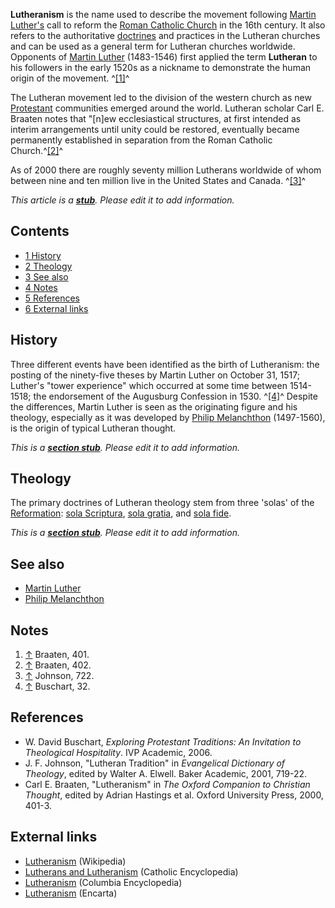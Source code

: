 **Lutheranism** is the name used to describe the movement following
[Martin Luther's](Martin_Luther "Martin Luther") call to reform the
[Roman Catholic Church](Roman_Catholic_Church "Roman Catholic Church")
in the 16th century. It also refers to the authoritative
[doctrines](Doctrine "Doctrine") and practices in the Lutheran
churches and can be used as a general term for Lutheran churches
worldwide. Opponents of
[Martin Luther](Martin_Luther "Martin Luther") (1483-1546) first
applied the term **Lutheran** to his followers in the early 1520s
as a nickname to demonstrate the human origin of the movement.
^[[1]](#note-0)^

The Lutheran movement led to the division of the western church as
new [Protestant](Protestant "Protestant") communities emerged
around the world. Lutheran scholar Carl E. Braaten notes that
"[n]ew ecclesiastical structures, at first intended as interim
arrangements until unity could be restored, eventually became
permanently established in separation from the Roman Catholic
Church.^[[2]](#note-1)^

As of 2000 there are roughly seventy million Lutherans worldwide of
whom between nine and ten million live in the United States and
Canada. ^[[3]](#note-2)^

*This article is a **[stub](http://www.theopedia.com/Category:Theopedia_stubs "Category:Theopedia stubs")**. Please edit it to add information.*
## Contents

-   [1 History](#History)
-   [2 Theology](#Theology)
-   [3 See also](#See_also)
-   [4 Notes](#Notes)
-   [5 References](#References)
-   [6 External links](#External_links)

## History

Three different events have been identified as the birth of
Lutheranism: the posting of the ninety-five theses by Martin Luther
on October 31, 1517; Luther's "tower experience" which occurred at
some time between 1514-1518; the endorsement of the Augusburg
Confession in 1530. ^[[4]](#note-3)^ Despite the differences,
Martin Luther is seen as the originating figure and his theology,
especially as it was developed by
[Philip Melanchthon](Philip_Melanchthon "Philip Melanchthon")
(1497-1560), is the origin of typical Lutheran thought.

*This is a **[section stub](http://www.theopedia.com/Category:Theopedia_sectionstubs "Category:Theopedia sectionstubs")**. Please edit it to add information.*
## Theology

The primary doctrines of Lutheran theology stem from three 'solas'
of the [Reformation](Reformation "Reformation"):
[sola Scriptura](Sola_Scriptura "Sola Scriptura"),
[sola gratia](Sola_gratia "Sola gratia"), and
[sola fide](Sola_fide "Sola fide").

*This is a **[section stub](http://www.theopedia.com/Category:Theopedia_sectionstubs "Category:Theopedia sectionstubs")**. Please edit it to add information.*
## See also

-   [Martin Luther](Martin_Luther "Martin Luther")
-   [Philip Melanchthon](Philip_Melanchthon "Philip Melanchthon")

## Notes

1.  [↑](#ref-0) Braaten, 401.
2.  [↑](#ref-1) Braaten, 402.
3.  [↑](#ref-2) Johnson, 722.
4.  [↑](#ref-3) Buschart, 32.

## References

-   W. David Buschart,
    *Exploring Protestant Traditions: An Invitation to Theological Hospitality*.
    IVP Academic, 2006.
-   J. F. Johnson, "Lutheran Tradition" in
    *Evangelical Dictionary of Theology*, edited by Walter A. Elwell.
    Baker Academic, 2001, 719-22.
-   Carl E. Braaten, "Lutheranism" in
    *The Oxford Companion to Christian Thought*, edited by Adrian
    Hastings et al. Oxford University Press, 2000, 401-3.

## External links

-   [Lutheranism](http://www.wikipedia.org/wiki/Lutheranism "wikipedia:Lutheranism")
    (Wikipedia)
-   [Lutherans and Lutheranism](http://www.newadvent.org/cathen/09458a.htm)
    (Catholic Encyclopedia)
-   [Lutheranism](http://www.bartleby.com/65/lu/Lutheran.html)
    (Columbia Encyclopedia)
-   [Lutheranism](http://encarta.msn.com/encyclopedia_761561935/Lutheranism.html)
    (Encarta)



